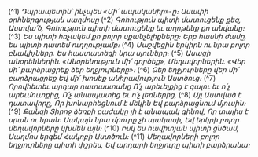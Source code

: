 
(^1) _Դպրապետին՝ ինչպես «Մի՛ ապականիր»-ը։ Ասափի օրհներգության սաղմոսը_
(^2) _Գոհություն պիտի մատուցենք քեզ, Աստվա՛ծ,
Գոհություն պիտի մատուցենք եւ աղոթենք քո անվանը։_
(^3) _Ես պիտի հռչակեմ քո բոլոր սքանչելիքները։
Երբ հասնի ժամը, ես պիտի դատեմ ուղղությամբ։_
(^4) _Մաշվեցին երկիրն ու նրա բոլոր բնակիչները.
Ես հաստատեցի նրա սյուները։_
(^5) _Ասացի անօրեններին. «Անօրենություն մի՛ գործեք»,
Մեղավորներին. «Վեր մի՛ բարձրացրեք ձեր եղջյուրները»։_
(^6) _Ձեր եղջյուրները վեր մի՛ բարձրացրեք
Եվ մի՛ խոսեք անիրավություն Աստծուց։_
(^7) _Որովհետեւ արդար դատաստանը
Ո՛չ արեւելքից է գալու եւ ո՛չ արեւմուտքից,
Ո՛չ անապատից եւ ո՛չ լեռներից,_
(^8) _Այլ Աստված է դատավորը,
Որ խոնարհեցնում է մեկին
Եվ բարձրացնում մյուսին։_
(^9) _Քանզի Տիրոջ ձեռքի բաժակը լի է անապակ գինով,
Որ տալիս է սրան ու նրան։
Սակայն նրա մրուրը չի պակասի,
Եվ երկրի բոլոր մեղավորները կխմեն այն։_
(^10) _Իսկ ես հավիտյան պիտի ցնծամ,
Սաղմոս երգեմ Հակոբի Աստծուն։_
(^11) _Մեղավորների բոլոր եղջյուրները պիտի փշրես,
Եվ արդարի եղջյուրը պիտի բարձրանա։_
